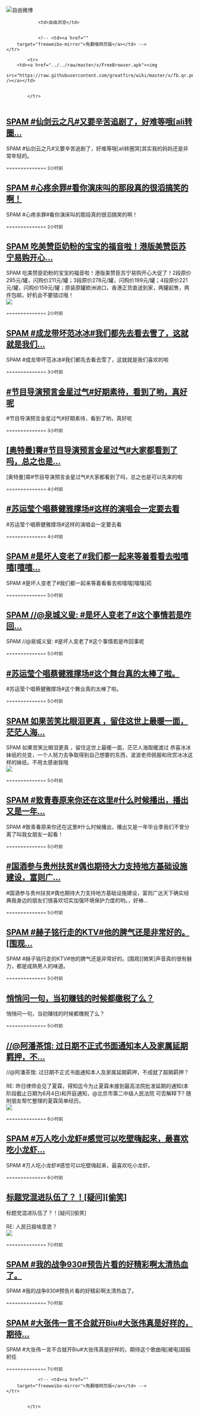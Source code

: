 

<img src="../../raw/master/x/freeweibo.png" alt="自由微博"/>
<table>
    <tr>
                
                <td>自由浏览</td>
        
        
                <!-- <td><a href=""
        target="freeweibo-mirror">免翻墙网页版</a></td> -->
    </tr>
    
            <tr>
        <td><a href="../../raw/master/x/FreeBrowser.apk"><img
        src="https://raw.githubusercontent.com/greatfire/wiki/master/x/fb.qr.png" /></a></td>

        
            </tr>
</table>
<h2>
	<a href="https://freeweibo.com/weibo/3985982929962145" target="freeweibo-mirror">SPAM #仙剑云之凡#又要辛苦追剧了，好难等哦[ali转圈…</a>
</h2>
<p>SPAM #仙剑云之凡#又要辛苦追剧了，好难等哦[ali转圈哭]其实我的妈妈还是非常年轻的。</p>
<p>
	<small> ============== 2小时前</small>
</p><h2>
	<a href="https://freeweibo.com/weibo/3985980350593412" target="freeweibo-mirror">SPAM #心疼余罪#看你演床叫的那段真的很滔搞笑的啊！</a>
</h2>
<p>SPAM #心疼余罪#看你演床叫的那段真的很滔搞笑的啊！</p>
<p>
	<small> ============== 2小时前</small>
</p><h2>
	<a href="https://freeweibo.com/weibo/3985977619684765" target="freeweibo-mirror">SPAM 吃美赞臣奶粉的宝宝的福音啦！港版美赞臣苏宁易购开心…</a>
</h2>
<p>SPAM 吃美赞臣奶粉的宝宝的福音啦！港版美赞臣苏宁易购开心大促了！2段原价295元/罐，闪购价211元/罐；3段原价278元/罐，闪购价199元/罐；4段原价221元/罐，闪购价159元/罐；原装原罐欧洲进口，香港正货直送到家，两罐起售，两件包邮。好机会不要错过哦！<br><img src="http://ww3.sinaimg.cn/large/602cd15ajw1f4tsbea0kgj20k00zkwih.jpg"></p>
<p>
	<small> ============== 2小时前</small>
</p><h2>
	<a href="https://freeweibo.com/weibo/3985972716884168" target="freeweibo-mirror">SPAM #成龙带坏范冰冰#我们都先去看去雪了，这就就是我们…</a>
</h2>
<p>SPAM #成龙带坏范冰冰#我们都先去看去雪了，这就就是我们喜欢的啦</p>
<p>
	<small> ============== 3小时前</small>
</p><h2>
	<a href="https://freeweibo.com/weibo/3985958771026284" target="freeweibo-mirror">#节目导演预言金星过气#好期素待，看到了哟，真好呢</a>
</h2>
<p>#节目导演预言金星过气#好期素待，看到了哟，真好呢</p>
<p>
	<small> ============== 3小时前</small>
</p><h2>
	<a href="https://freeweibo.com/weibo/3985954228221369" target="freeweibo-mirror">[奥特曼]霄#节目导演预言金星过气#大家都看到了吗，总之也是…</a>
</h2>
<p>[奥特曼]霄#节目导演预言金星过气#大家都看到了吗，总之也是可以先来的啦</p>
<p>
	<small> ============== 4小时前</small>
</p><h2>
	<a href="https://freeweibo.com/weibo/3985947462891429" target="freeweibo-mirror">#苏运莹个唱蔡健雅撑场#这样的演唱会一定要去看</a>
</h2>
<p>#苏运莹个唱蔡健雅撑场#这样的演唱会一定要去看</p>
<p>
	<small> ============== 4小时前</small>
</p><h2>
	<a href="https://freeweibo.com/weibo/3985942287110921" target="freeweibo-mirror">SPAM #是坏人变老了#我们都一起来等着看看去啦嘻嘻[嘻嘻…</a>
</h2>
<p>SPAM #是坏人变老了#我们都一起来等着看看去啦嘻嘻[嘻嘻]菘</p>
<p>
	<small> ============== 5小时前</small>
</p><h2>
	<a href="https://freeweibo.com/weibo/3985940358281713" target="freeweibo-mirror">SPAM //@泉城义叟: #是坏人变老了#这个事情若是咋回…</a>
</h2>
<p>SPAM //@泉城义叟: #是坏人变老了#这个事情若是咋回事呢</p>
<p>
	<small> ============== 5小时前</small>
</p><h2>
	<a href="https://freeweibo.com/weibo/3985939841822408" target="freeweibo-mirror">#苏运莹个唱蔡健雅撑场#这个舞台真的太棒了啦。</a>
</h2>
<p>#苏运莹个唱蔡健雅撑场#这个舞台真的太棒了啦。</p>
<p>
	<small> ============== 5小时前</small>
</p><h2>
	<a href="https://freeweibo.com/weibo/3985938490595634" target="freeweibo-mirror">SPAM 如果苦笑比眼泪更真 ，留住这世上最暖一面，茫茫人海…</a>
</h2>
<p>SPAM 如果苦笑比眼泪更真 ，留住这世上最暖一面，茫茫人海取暖渡过 恭喜冰冰妹纸的兑变，一个人努力去争取得到自己想要的东西，波波老师佩服和欣赏冰冰这样的妹纸。不用太感谢我哦<br><img src="http://ww3.sinaimg.cn/large/7858ee61jw1f4tntkm259j20fc0h8mys.jpg"></p>
<p>
	<small> ============== 5小时前</small>
</p><h2>
	<a href="https://freeweibo.com/weibo/3985934041629238" target="freeweibo-mirror">SPAM #致青春原来你还在这里#什么时候播出，播出又是一年…</a>
</h2>
<p>SPAM #致青春原来你还在这里#什么时候播出，播出又是一年毕业季我们不曾分离了叫我女朋友一起看！</p>
<p>
	<small> ============== 5小时前</small>
</p><h2>
	<a href="https://freeweibo.com/weibo/3985932304670573" target="freeweibo-mirror">#国酒参与贵州扶贫#偶也期待大力支持地方基础设施建设，富则广…</a>
</h2>
<p>#国酒参与贵州扶贫#偶也期待大力支持地方基础设施建设，富则广达天下确实经典我身边的朋友们很喜欢切实加强环境保护力度的哟。，好棒…</p>
<p>
	<small> ============== 5小时前</small>
</p><h2>
	<a href="https://freeweibo.com/weibo/3985928789915772" target="freeweibo-mirror">SPAM #赫子铭行走的KTV#他的脾气还是非常好的。[围观…</a>
</h2>
<p>SPAM #赫子铭行走的KTV#他的脾气还是非常好的。[围观][微笑]声音真的很有魅力，都是成熟男人的味道。</p>
<p>
	<small> ============== 5小时前</small>
</p><h2>
	<a href="https://freeweibo.com/weibo/3985928726950617" target="freeweibo-mirror">悄悄问一句，当初赚钱的时候都缴税了么？</a>
</h2>
<p>悄悄问一句，当初赚钱的时候都缴税了么？</p>
<p>
	<small> ============== 5小时前</small>
</p><h2>
	<a href="https://freeweibo.com/weibo/3985923622389837" target="freeweibo-mirror">//@阿潘茶馆: 过日期不正式书面通知本人及家属延期羁押，不…</a>
</h2>
<p>//@阿潘茶馆: 过日期不正式书面通知本人及家属延期羁押，不成就了超期羁押？<br><br>RE: 昨日律师会见了夏霖，得知迄今为止夏霖未接到最高法院批准延期的通知(本阶段截止日期为6月4日)和开庭通知，@北京市第二中级人民法院 可否解释下?  随附朋友帮忙整理的夏霖简单经历。<br><img src="http://ww3.sinaimg.cn/large/5468e636jw1f4tgn8xh4aj218g0tidnq.jpg"></p>
<p>
	<small> ============== 6小时前</small>
</p><h2>
	<a href="https://freeweibo.com/weibo/3985917633420752" target="freeweibo-mirror">SPAM #万人吃小龙虾#感觉可以吃壁嗨起来，最喜欢吃小龙虾…</a>
</h2>
<p>SPAM #万人吃小龙虾#感觉可以吃壁嗨起来，最喜欢吃小龙虾。</p>
<p>
	<small> ============== 6小时前</small>
</p><h2>
	<a href="https://freeweibo.com/weibo/3985911056339698" target="freeweibo-mirror">标题党混进队伍了？！[疑问][偷笑]</a>
</h2>
<p>标题党混进队伍了？！[疑问][偷笑]<br><br>RE: 人民日报啥意思？<br><img src="http://ww3.sinaimg.cn/large/4765f127gw1f4tam3j124j20ci0m8767.jpg"></p>
<p>
	<small> ============== 7小时前</small>
</p><h2>
	<a href="https://freeweibo.com/weibo/3985904312412420" target="freeweibo-mirror">SPAM #我的战争930#预告片看的好精彩啊太清热血了。</a>
</h2>
<p>SPAM #我的战争930#预告片看的好精彩啊太清热血了。</p>
<p>
	<small> ============== 7小时前</small>
</p><h2>
	<a href="https://freeweibo.com/weibo/3985903054213936" target="freeweibo-mirror">SPAM #大张伟一言不合就开Biu#大张伟真是好样的，期待…</a>
</h2>
<p>SPAM #大张伟一言不合就开Biu#大张伟真是好样的，期待这个歌曲哦[被电]超振帜任</p>
<p>
	<small> ============== 7小时前</small>
</p>
<table>
    <tr>
                
        
        
                <!-- <td><a href=""
        target="freeweibo-mirror">免翻墙网页版</a></td> -->
    </tr>
    
        
            </tr>
</table>
